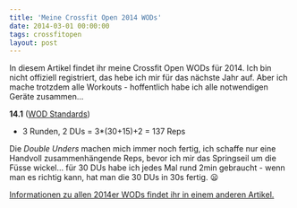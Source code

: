 ```yaml
---
title: 'Meine Crossfit Open 2014 WODs'
date: 2014-03-01 00:00:00 
tags: crossfitopen
layout: post
---
```

In diesem Artikel findet ihr meine Crossfit Open WODs für 2014. Ich bin nicht offiziell registriert, das hebe ich mir für das nächste Jahr auf. Aber ich mache trotzdem alle Workouts - hoffentlich habe ich alle notwendigen Geräte zusammen...

**14.1** ([WOD Standards][0])

* 3 Runden, 2 DUs = 3*(30+15)+2 = 137 Reps

Die _Double Unders_ machen mich immer noch fertig, ich schaffe nur eine Handvoll zusammenhängende Reps, bevor ich mir das Springseil um die Füsse wickel... für 30 DUs habe ich jedes Mal rund 2min gebraucht - wenn man es richtig kann, hat man die 30 DUs in 30s fertig. :frowning:

[Informationen zu allen 2014er WODs findet ihr in einem anderen Artikel.][1]

[0]: https://www.youtube.com/watch?list=PLB0mYVzXDB96TNRZSoAFmRDGzTTdu2q2A&v=I-E84llY-SY
[1]: https://blog.kopis.de/crossfit-open-2014/

